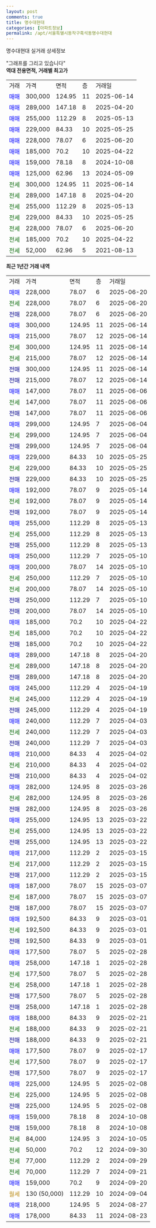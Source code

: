```yaml
---
layout: post
comments: true
title: 명수대현대
categories: [아파트정보]
permalink: /apt/서울특별시동작구흑석동명수대현대
---
```


명수대현대 실거래 상세정보

<script type="text/javascript">
  google.charts.load('current', {'packages':['line', 'corechart']});
  google.charts.setOnLoadCallback(drawChart);

  function drawChart() {
    var data = new google.visualization.DataTable();
    data.addColumn('date', '거래일');
    data.addColumn('number', "매매");
    data.addColumn('number', "전세");
    data.addColumn('number', "전매");

    data.addRows([[new Date(Date.parse("2025-06-20")), 228000, null, null], [new Date(Date.parse("2025-06-20")), null, 228000, null], [new Date(Date.parse("2025-06-20")), null, null, 228000], [new Date(Date.parse("2025-06-14")), 300000, null, null], [new Date(Date.parse("2025-06-14")), 215000, null, null], [new Date(Date.parse("2025-06-14")), null, 300000, null], [new Date(Date.parse("2025-06-14")), null, 215000, null], [new Date(Date.parse("2025-06-14")), null, null, 300000], [new Date(Date.parse("2025-06-14")), null, null, 215000], [new Date(Date.parse("2025-06-06")), 147000, null, null], [new Date(Date.parse("2025-06-06")), null, 147000, null], [new Date(Date.parse("2025-06-06")), null, null, 147000], [new Date(Date.parse("2025-06-04")), 299000, null, null], [new Date(Date.parse("2025-06-04")), null, 299000, null], [new Date(Date.parse("2025-06-04")), null, null, 299000], [new Date(Date.parse("2025-05-25")), 229000, null, null], [new Date(Date.parse("2025-05-25")), null, 229000, null], [new Date(Date.parse("2025-05-25")), null, null, 229000], [new Date(Date.parse("2025-05-14")), 192000, null, null], [new Date(Date.parse("2025-05-14")), null, 192000, null], [new Date(Date.parse("2025-05-14")), null, null, 192000], [new Date(Date.parse("2025-05-13")), 255000, null, null], [new Date(Date.parse("2025-05-13")), null, 255000, null], [new Date(Date.parse("2025-05-13")), null, null, 255000], [new Date(Date.parse("2025-05-10")), 250000, null, null], [new Date(Date.parse("2025-05-10")), 200000, null, null], [new Date(Date.parse("2025-05-10")), null, 250000, null], [new Date(Date.parse("2025-05-10")), null, 200000, null], [new Date(Date.parse("2025-05-10")), null, null, 250000], [new Date(Date.parse("2025-05-10")), null, null, 200000], [new Date(Date.parse("2025-04-22")), 185000, null, null], [new Date(Date.parse("2025-04-22")), null, 185000, null], [new Date(Date.parse("2025-04-22")), null, null, 185000], [new Date(Date.parse("2025-04-20")), 289000, null, null], [new Date(Date.parse("2025-04-20")), null, 289000, null], [new Date(Date.parse("2025-04-20")), null, null, 289000], [new Date(Date.parse("2025-04-19")), 245000, null, null], [new Date(Date.parse("2025-04-19")), null, 245000, null], [new Date(Date.parse("2025-04-19")), null, null, 245000], [new Date(Date.parse("2025-04-03")), 240000, null, null], [new Date(Date.parse("2025-04-03")), null, 240000, null], [new Date(Date.parse("2025-04-03")), null, null, 240000], [new Date(Date.parse("2025-04-02")), 210000, null, null], [new Date(Date.parse("2025-04-02")), null, 210000, null], [new Date(Date.parse("2025-04-02")), null, null, 210000], [new Date(Date.parse("2025-03-26")), 282000, null, null], [new Date(Date.parse("2025-03-26")), null, 282000, null], [new Date(Date.parse("2025-03-26")), null, null, 282000], [new Date(Date.parse("2025-03-22")), 255000, null, null], [new Date(Date.parse("2025-03-22")), null, 255000, null], [new Date(Date.parse("2025-03-22")), null, null, 255000], [new Date(Date.parse("2025-03-15")), 217000, null, null], [new Date(Date.parse("2025-03-15")), null, 217000, null], [new Date(Date.parse("2025-03-15")), null, null, 217000], [new Date(Date.parse("2025-03-07")), 187000, null, null], [new Date(Date.parse("2025-03-07")), null, 187000, null], [new Date(Date.parse("2025-03-07")), null, null, 187000], [new Date(Date.parse("2025-03-01")), 192500, null, null], [new Date(Date.parse("2025-03-01")), null, 192500, null], [new Date(Date.parse("2025-03-01")), null, null, 192500], [new Date(Date.parse("2025-02-28")), 177500, null, null], [new Date(Date.parse("2025-02-28")), 258000, null, null], [new Date(Date.parse("2025-02-28")), null, 177500, null], [new Date(Date.parse("2025-02-28")), null, 258000, null], [new Date(Date.parse("2025-02-28")), null, null, 177500], [new Date(Date.parse("2025-02-28")), null, null, 258000], [new Date(Date.parse("2025-02-21")), 188000, null, null], [new Date(Date.parse("2025-02-21")), null, 188000, null], [new Date(Date.parse("2025-02-21")), null, null, 188000], [new Date(Date.parse("2025-02-17")), 177500, null, null], [new Date(Date.parse("2025-02-17")), null, 177500, null], [new Date(Date.parse("2025-02-17")), null, null, 177500], [new Date(Date.parse("2025-02-08")), 225000, null, null], [new Date(Date.parse("2025-02-08")), null, 225000, null], [new Date(Date.parse("2025-02-08")), null, null, 225000], [new Date(Date.parse("2024-10-08")), 159000, null, null], [new Date(Date.parse("2024-10-08")), null, null, 159000], [new Date(Date.parse("2024-10-05")), null, 84000, null], [new Date(Date.parse("2024-09-30")), null, 50000, null], [new Date(Date.parse("2024-09-29")), null, 77000, null], [new Date(Date.parse("2024-09-21")), null, 70000, null], [new Date(Date.parse("2024-09-20")), 159000, null, null], [new Date(Date.parse("2024-09-04")), null, null, null], [new Date(Date.parse("2024-08-27")), 218000, null, null], [new Date(Date.parse("2024-08-23")), 178000, null, null]]);

    var options = {
      hAxis: {
        format: 'yyyy/MM/dd'
      },    
      lineWidth: 0,
      pointsVisible: true,    
      title: '최근 1년간 유형별 실거래가 분포',
      legend: { position: 'bottom' }
    };

    var formatter = new google.visualization.NumberFormat({pattern:'###,###'} );
    formatter.format(data, 1);
    formatter.format(data, 2);
    
    setTimeout(function() {
        var chart = new google.visualization.LineChart(document.getElementById('columnchart_material'));
        chart.draw(data, (options));
        document.getElementById('loading').style.display = 'none';
    }, 200);
  }
</script>


<div id="loading" style="z-index:20; display: block; margin-left: 0px">"그래프를 그리고 있습니다"</div>
<div id="columnchart_material" style="width: 95%; margin-left: 0px; display: block"></div>
<!-- contents start -->
<b>역대 전용면적, 거래별 최고가</b>
<table class="sortable">
    <tr>
      <td>거래</td>
      <td>가격</td>
      <td>면적</td>
      <td>층</td>
      <td>거래일</td>
    </tr>
        <tr>
          <td><a style="color: blue">매매</a></td>
          <td>300,000</td>
          <td>124.95</td>
          <td>11</td>
          <td>2025-06-14</td>
        </tr>            <tr>
          <td><a style="color: blue">매매</a></td>
          <td>289,000</td>
          <td>147.18</td>
          <td>8</td>
          <td>2025-04-20</td>
        </tr>            <tr>
          <td><a style="color: blue">매매</a></td>
          <td>255,000</td>
          <td>112.29</td>
          <td>8</td>
          <td>2025-05-13</td>
        </tr>            <tr>
          <td><a style="color: blue">매매</a></td>
          <td>229,000</td>
          <td>84.33</td>
          <td>10</td>
          <td>2025-05-25</td>
        </tr>            <tr>
          <td><a style="color: blue">매매</a></td>
          <td>228,000</td>
          <td>78.07</td>
          <td>6</td>
          <td>2025-06-20</td>
        </tr>            <tr>
          <td><a style="color: blue">매매</a></td>
          <td>185,000</td>
          <td>70.2</td>
          <td>10</td>
          <td>2025-04-22</td>
        </tr>            <tr>
          <td><a style="color: blue">매매</a></td>
          <td>159,000</td>
          <td>78.18</td>
          <td>8</td>
          <td>2024-10-08</td>
        </tr>            <tr>
          <td><a style="color: blue">매매</a></td>
          <td>125,000</td>
          <td>62.96</td>
          <td>13</td>
          <td>2024-05-09</td>
        </tr>        
        <tr>
              <td><a style="color: darkgreen">전세</a></td>
              <td>300,000</td>
              <td>124.95</td>
              <td>11</td>
              <td>2025-06-14</td>
            </tr>            <tr>
              <td><a style="color: darkgreen">전세</a></td>
              <td>289,000</td>
              <td>147.18</td>
              <td>8</td>
              <td>2025-04-20</td>
            </tr>            <tr>
              <td><a style="color: darkgreen">전세</a></td>
              <td>255,000</td>
              <td>112.29</td>
              <td>8</td>
              <td>2025-05-13</td>
            </tr>            <tr>
              <td><a style="color: darkgreen">전세</a></td>
              <td>229,000</td>
              <td>84.33</td>
              <td>10</td>
              <td>2025-05-25</td>
            </tr>            <tr>
              <td><a style="color: darkgreen">전세</a></td>
              <td>228,000</td>
              <td>78.07</td>
              <td>6</td>
              <td>2025-06-20</td>
            </tr>            <tr>
              <td><a style="color: darkgreen">전세</a></td>
              <td>185,000</td>
              <td>70.2</td>
              <td>10</td>
              <td>2025-04-22</td>
            </tr>            <tr>
              <td><a style="color: darkgreen">전세</a></td>
              <td>52,000</td>
              <td>62.96</td>
              <td>5</td>
              <td>2021-08-13</td>
            </tr>        
    
</table>

<b>최근 1년간 거래 내역</b>

<table class="sortable">
    <tr>
      <td>거래</td>
      <td>가격</td>
      <td>면적</td>
      <td>층</td>
      <td>거래일</td>
    </tr>
    <tr>
      <td><a style="color: blue">매매</a></td>
      <td>228,000</td>
      <td>78.07</td>
      <td>6</td>
      <td>2025-06-20</td>
    </tr>          <tr>
      <td><a style="color: darkgreen">전세</a></td>
      <td>228,000</td>
      <td>78.07</td>
      <td>6</td>
      <td>2025-06-20</td>
    </tr>          <tr>
      <td><a style="color: darkblue">전매</a></td>
      <td>228,000</td>
      <td>78.07</td>
      <td>6</td>
      <td>2025-06-20</td>
    </tr>          <tr>
      <td><a style="color: blue">매매</a></td>
      <td>300,000</td>
      <td>124.95</td>
      <td>11</td>
      <td>2025-06-14</td>
    </tr>          <tr>
      <td><a style="color: blue">매매</a></td>
      <td>215,000</td>
      <td>78.07</td>
      <td>12</td>
      <td>2025-06-14</td>
    </tr>          <tr>
      <td><a style="color: darkgreen">전세</a></td>
      <td>300,000</td>
      <td>124.95</td>
      <td>11</td>
      <td>2025-06-14</td>
    </tr>          <tr>
      <td><a style="color: darkgreen">전세</a></td>
      <td>215,000</td>
      <td>78.07</td>
      <td>12</td>
      <td>2025-06-14</td>
    </tr>          <tr>
      <td><a style="color: darkblue">전매</a></td>
      <td>300,000</td>
      <td>124.95</td>
      <td>11</td>
      <td>2025-06-14</td>
    </tr>          <tr>
      <td><a style="color: darkblue">전매</a></td>
      <td>215,000</td>
      <td>78.07</td>
      <td>12</td>
      <td>2025-06-14</td>
    </tr>          <tr>
      <td><a style="color: blue">매매</a></td>
      <td>147,000</td>
      <td>78.07</td>
      <td>11</td>
      <td>2025-06-06</td>
    </tr>          <tr>
      <td><a style="color: darkgreen">전세</a></td>
      <td>147,000</td>
      <td>78.07</td>
      <td>11</td>
      <td>2025-06-06</td>
    </tr>          <tr>
      <td><a style="color: darkblue">전매</a></td>
      <td>147,000</td>
      <td>78.07</td>
      <td>11</td>
      <td>2025-06-06</td>
    </tr>          <tr>
      <td><a style="color: blue">매매</a></td>
      <td>299,000</td>
      <td>124.95</td>
      <td>7</td>
      <td>2025-06-04</td>
    </tr>          <tr>
      <td><a style="color: darkgreen">전세</a></td>
      <td>299,000</td>
      <td>124.95</td>
      <td>7</td>
      <td>2025-06-04</td>
    </tr>          <tr>
      <td><a style="color: darkblue">전매</a></td>
      <td>299,000</td>
      <td>124.95</td>
      <td>7</td>
      <td>2025-06-04</td>
    </tr>          <tr>
      <td><a style="color: blue">매매</a></td>
      <td>229,000</td>
      <td>84.33</td>
      <td>10</td>
      <td>2025-05-25</td>
    </tr>          <tr>
      <td><a style="color: darkgreen">전세</a></td>
      <td>229,000</td>
      <td>84.33</td>
      <td>10</td>
      <td>2025-05-25</td>
    </tr>          <tr>
      <td><a style="color: darkblue">전매</a></td>
      <td>229,000</td>
      <td>84.33</td>
      <td>10</td>
      <td>2025-05-25</td>
    </tr>          <tr>
      <td><a style="color: blue">매매</a></td>
      <td>192,000</td>
      <td>78.07</td>
      <td>9</td>
      <td>2025-05-14</td>
    </tr>          <tr>
      <td><a style="color: darkgreen">전세</a></td>
      <td>192,000</td>
      <td>78.07</td>
      <td>9</td>
      <td>2025-05-14</td>
    </tr>          <tr>
      <td><a style="color: darkblue">전매</a></td>
      <td>192,000</td>
      <td>78.07</td>
      <td>9</td>
      <td>2025-05-14</td>
    </tr>          <tr>
      <td><a style="color: blue">매매</a></td>
      <td>255,000</td>
      <td>112.29</td>
      <td>8</td>
      <td>2025-05-13</td>
    </tr>          <tr>
      <td><a style="color: darkgreen">전세</a></td>
      <td>255,000</td>
      <td>112.29</td>
      <td>8</td>
      <td>2025-05-13</td>
    </tr>          <tr>
      <td><a style="color: darkblue">전매</a></td>
      <td>255,000</td>
      <td>112.29</td>
      <td>8</td>
      <td>2025-05-13</td>
    </tr>          <tr>
      <td><a style="color: blue">매매</a></td>
      <td>250,000</td>
      <td>112.29</td>
      <td>7</td>
      <td>2025-05-10</td>
    </tr>          <tr>
      <td><a style="color: blue">매매</a></td>
      <td>200,000</td>
      <td>78.07</td>
      <td>14</td>
      <td>2025-05-10</td>
    </tr>          <tr>
      <td><a style="color: darkgreen">전세</a></td>
      <td>250,000</td>
      <td>112.29</td>
      <td>7</td>
      <td>2025-05-10</td>
    </tr>          <tr>
      <td><a style="color: darkgreen">전세</a></td>
      <td>200,000</td>
      <td>78.07</td>
      <td>14</td>
      <td>2025-05-10</td>
    </tr>          <tr>
      <td><a style="color: darkblue">전매</a></td>
      <td>250,000</td>
      <td>112.29</td>
      <td>7</td>
      <td>2025-05-10</td>
    </tr>          <tr>
      <td><a style="color: darkblue">전매</a></td>
      <td>200,000</td>
      <td>78.07</td>
      <td>14</td>
      <td>2025-05-10</td>
    </tr>          <tr>
      <td><a style="color: blue">매매</a></td>
      <td>185,000</td>
      <td>70.2</td>
      <td>10</td>
      <td>2025-04-22</td>
    </tr>          <tr>
      <td><a style="color: darkgreen">전세</a></td>
      <td>185,000</td>
      <td>70.2</td>
      <td>10</td>
      <td>2025-04-22</td>
    </tr>          <tr>
      <td><a style="color: darkblue">전매</a></td>
      <td>185,000</td>
      <td>70.2</td>
      <td>10</td>
      <td>2025-04-22</td>
    </tr>          <tr>
      <td><a style="color: blue">매매</a></td>
      <td>289,000</td>
      <td>147.18</td>
      <td>8</td>
      <td>2025-04-20</td>
    </tr>          <tr>
      <td><a style="color: darkgreen">전세</a></td>
      <td>289,000</td>
      <td>147.18</td>
      <td>8</td>
      <td>2025-04-20</td>
    </tr>          <tr>
      <td><a style="color: darkblue">전매</a></td>
      <td>289,000</td>
      <td>147.18</td>
      <td>8</td>
      <td>2025-04-20</td>
    </tr>          <tr>
      <td><a style="color: blue">매매</a></td>
      <td>245,000</td>
      <td>112.29</td>
      <td>4</td>
      <td>2025-04-19</td>
    </tr>          <tr>
      <td><a style="color: darkgreen">전세</a></td>
      <td>245,000</td>
      <td>112.29</td>
      <td>4</td>
      <td>2025-04-19</td>
    </tr>          <tr>
      <td><a style="color: darkblue">전매</a></td>
      <td>245,000</td>
      <td>112.29</td>
      <td>4</td>
      <td>2025-04-19</td>
    </tr>          <tr>
      <td><a style="color: blue">매매</a></td>
      <td>240,000</td>
      <td>112.29</td>
      <td>7</td>
      <td>2025-04-03</td>
    </tr>          <tr>
      <td><a style="color: darkgreen">전세</a></td>
      <td>240,000</td>
      <td>112.29</td>
      <td>7</td>
      <td>2025-04-03</td>
    </tr>          <tr>
      <td><a style="color: darkblue">전매</a></td>
      <td>240,000</td>
      <td>112.29</td>
      <td>7</td>
      <td>2025-04-03</td>
    </tr>          <tr>
      <td><a style="color: blue">매매</a></td>
      <td>210,000</td>
      <td>84.33</td>
      <td>4</td>
      <td>2025-04-02</td>
    </tr>          <tr>
      <td><a style="color: darkgreen">전세</a></td>
      <td>210,000</td>
      <td>84.33</td>
      <td>4</td>
      <td>2025-04-02</td>
    </tr>          <tr>
      <td><a style="color: darkblue">전매</a></td>
      <td>210,000</td>
      <td>84.33</td>
      <td>4</td>
      <td>2025-04-02</td>
    </tr>          <tr>
      <td><a style="color: blue">매매</a></td>
      <td>282,000</td>
      <td>124.95</td>
      <td>8</td>
      <td>2025-03-26</td>
    </tr>          <tr>
      <td><a style="color: darkgreen">전세</a></td>
      <td>282,000</td>
      <td>124.95</td>
      <td>8</td>
      <td>2025-03-26</td>
    </tr>          <tr>
      <td><a style="color: darkblue">전매</a></td>
      <td>282,000</td>
      <td>124.95</td>
      <td>8</td>
      <td>2025-03-26</td>
    </tr>          <tr>
      <td><a style="color: blue">매매</a></td>
      <td>255,000</td>
      <td>124.95</td>
      <td>13</td>
      <td>2025-03-22</td>
    </tr>          <tr>
      <td><a style="color: darkgreen">전세</a></td>
      <td>255,000</td>
      <td>124.95</td>
      <td>13</td>
      <td>2025-03-22</td>
    </tr>          <tr>
      <td><a style="color: darkblue">전매</a></td>
      <td>255,000</td>
      <td>124.95</td>
      <td>13</td>
      <td>2025-03-22</td>
    </tr>          <tr>
      <td><a style="color: blue">매매</a></td>
      <td>217,000</td>
      <td>112.29</td>
      <td>2</td>
      <td>2025-03-15</td>
    </tr>          <tr>
      <td><a style="color: darkgreen">전세</a></td>
      <td>217,000</td>
      <td>112.29</td>
      <td>2</td>
      <td>2025-03-15</td>
    </tr>          <tr>
      <td><a style="color: darkblue">전매</a></td>
      <td>217,000</td>
      <td>112.29</td>
      <td>2</td>
      <td>2025-03-15</td>
    </tr>          <tr>
      <td><a style="color: blue">매매</a></td>
      <td>187,000</td>
      <td>78.07</td>
      <td>15</td>
      <td>2025-03-07</td>
    </tr>          <tr>
      <td><a style="color: darkgreen">전세</a></td>
      <td>187,000</td>
      <td>78.07</td>
      <td>15</td>
      <td>2025-03-07</td>
    </tr>          <tr>
      <td><a style="color: darkblue">전매</a></td>
      <td>187,000</td>
      <td>78.07</td>
      <td>15</td>
      <td>2025-03-07</td>
    </tr>          <tr>
      <td><a style="color: blue">매매</a></td>
      <td>192,500</td>
      <td>84.33</td>
      <td>9</td>
      <td>2025-03-01</td>
    </tr>          <tr>
      <td><a style="color: darkgreen">전세</a></td>
      <td>192,500</td>
      <td>84.33</td>
      <td>9</td>
      <td>2025-03-01</td>
    </tr>          <tr>
      <td><a style="color: darkblue">전매</a></td>
      <td>192,500</td>
      <td>84.33</td>
      <td>9</td>
      <td>2025-03-01</td>
    </tr>          <tr>
      <td><a style="color: blue">매매</a></td>
      <td>177,500</td>
      <td>78.07</td>
      <td>5</td>
      <td>2025-02-28</td>
    </tr>          <tr>
      <td><a style="color: blue">매매</a></td>
      <td>258,000</td>
      <td>147.18</td>
      <td>1</td>
      <td>2025-02-28</td>
    </tr>          <tr>
      <td><a style="color: darkgreen">전세</a></td>
      <td>177,500</td>
      <td>78.07</td>
      <td>5</td>
      <td>2025-02-28</td>
    </tr>          <tr>
      <td><a style="color: darkgreen">전세</a></td>
      <td>258,000</td>
      <td>147.18</td>
      <td>1</td>
      <td>2025-02-28</td>
    </tr>          <tr>
      <td><a style="color: darkblue">전매</a></td>
      <td>177,500</td>
      <td>78.07</td>
      <td>5</td>
      <td>2025-02-28</td>
    </tr>          <tr>
      <td><a style="color: darkblue">전매</a></td>
      <td>258,000</td>
      <td>147.18</td>
      <td>1</td>
      <td>2025-02-28</td>
    </tr>          <tr>
      <td><a style="color: blue">매매</a></td>
      <td>188,000</td>
      <td>84.33</td>
      <td>9</td>
      <td>2025-02-21</td>
    </tr>          <tr>
      <td><a style="color: darkgreen">전세</a></td>
      <td>188,000</td>
      <td>84.33</td>
      <td>9</td>
      <td>2025-02-21</td>
    </tr>          <tr>
      <td><a style="color: darkblue">전매</a></td>
      <td>188,000</td>
      <td>84.33</td>
      <td>9</td>
      <td>2025-02-21</td>
    </tr>          <tr>
      <td><a style="color: blue">매매</a></td>
      <td>177,500</td>
      <td>78.07</td>
      <td>9</td>
      <td>2025-02-17</td>
    </tr>          <tr>
      <td><a style="color: darkgreen">전세</a></td>
      <td>177,500</td>
      <td>78.07</td>
      <td>9</td>
      <td>2025-02-17</td>
    </tr>          <tr>
      <td><a style="color: darkblue">전매</a></td>
      <td>177,500</td>
      <td>78.07</td>
      <td>9</td>
      <td>2025-02-17</td>
    </tr>          <tr>
      <td><a style="color: blue">매매</a></td>
      <td>225,000</td>
      <td>124.95</td>
      <td>5</td>
      <td>2025-02-08</td>
    </tr>          <tr>
      <td><a style="color: darkgreen">전세</a></td>
      <td>225,000</td>
      <td>124.95</td>
      <td>5</td>
      <td>2025-02-08</td>
    </tr>          <tr>
      <td><a style="color: darkblue">전매</a></td>
      <td>225,000</td>
      <td>124.95</td>
      <td>5</td>
      <td>2025-02-08</td>
    </tr>          <tr>
      <td><a style="color: blue">매매</a></td>
      <td>159,000</td>
      <td>78.18</td>
      <td>8</td>
      <td>2024-10-08</td>
    </tr>          <tr>
      <td><a style="color: darkblue">전매</a></td>
      <td>159,000</td>
      <td>78.18</td>
      <td>8</td>
      <td>2024-10-08</td>
    </tr>          <tr>
      <td><a style="color: darkgreen">전세</a></td>
      <td>84,000</td>
      <td>124.95</td>
      <td>3</td>
      <td>2024-10-05</td>
    </tr>          <tr>
      <td><a style="color: darkgreen">전세</a></td>
      <td>50,000</td>
      <td>70.2</td>
      <td>12</td>
      <td>2024-09-30</td>
    </tr>          <tr>
      <td><a style="color: darkgreen">전세</a></td>
      <td>77,000</td>
      <td>112.29</td>
      <td>2</td>
      <td>2024-09-29</td>
    </tr>          <tr>
      <td><a style="color: darkgreen">전세</a></td>
      <td>70,000</td>
      <td>112.29</td>
      <td>7</td>
      <td>2024-09-21</td>
    </tr>          <tr>
      <td><a style="color: blue">매매</a></td>
      <td>159,000</td>
      <td>70.2</td>
      <td>9</td>
      <td>2024-09-20</td>
    </tr>          <tr>
      <td><a style="color: darkgoldenrod">월세</a></td>
      <td>130 (50,000)</td>
      <td>112.29</td>
      <td>10</td>
      <td>2024-09-04</td>
    </tr>          <tr>
      <td><a style="color: blue">매매</a></td>
      <td>218,000</td>
      <td>124.95</td>
      <td>5</td>
      <td>2024-08-27</td>
    </tr>          <tr>
      <td><a style="color: blue">매매</a></td>
      <td>178,000</td>
      <td>84.33</td>
      <td>11</td>
      <td>2024-08-23</td>
    </tr>      </table>
<!-- contents end -->    

